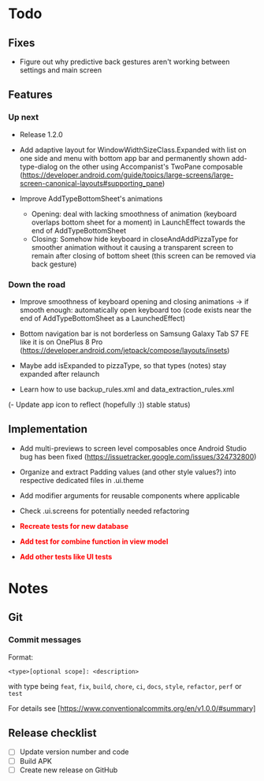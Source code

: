 <style>
  priority {
    color: red;
    font-weight: Bold;
  }
</style>

# Todo

## Fixes

- Figure out why predictive back gestures aren't working between settings and main screen

## Features

### Up next

- Release 1.2.0

- Add adaptive layout for WindowWidthSizeClass.Expanded with list on one side and 
  menu with bottom app bar and permanently shown add-type-dialog on the other
  using Accompanist's TwoPane composable
  (https://developer.android.com/guide/topics/large-screens/large-screen-canonical-layouts#supporting_pane)

- Improve AddTypeBottomSheet's animations
  - Opening: deal with lacking smoothness of animation (keyboard overlaps bottom sheet for a
    moment) in LaunchEffect towards the end of AddTypeBottomSheet
  - Closing: Somehow hide keyboard in closeAndAddPizzaType for smoother animation without it
    causing a transparent screen to remain after closing of bottom sheet (this screen can be
    removed via back gesture)

### Down the road

- Improve smoothness of keyboard opening and closing animations → if smooth enough: automatically
  open keyboard too (code exists near the end of AddTypeBottomSheet as a LaunchedEffect)

- Bottom navigation bar is not borderless on Samsung Galaxy Tab S7 FE like it is on OnePlus 8 Pro (https://developer.android.com/jetpack/compose/layouts/insets)

- Maybe add isExpanded to pizzaType, so that types (notes) stay expanded after relaunch

- Learn how to use backup_rules.xml and data_extraction_rules.xml

(- Update app icon to reflect (hopefully :)) stable status)

## Implementation

- Add multi-previews to screen level composables once Android Studio bug has been fixed 
  (https://issuetracker.google.com/issues/324732800)

- Organize and extract Padding values (and other style values?) into respective dedicated files in .ui.theme

- Add modifier arguments for reusable components where applicable

- Check .ui.screens for potentially needed refactoring

- <priority>Recreate tests for new database</priority>
- <priority>Add test for combine function in view model</priority>
- <priority>Add other tests like UI tests</priority>

# Notes

## Git

### Commit messages

Format:

```
<type>[optional scope]: <description>
```

with type being `feat`, `fix`, `build`, `chore`, `ci`, `docs`, `style`, `refactor`, `perf` or ` test`

For details see [https://www.conventionalcommits.org/en/v1.0.0/#summary]

## Release checklist

- [ ] Update version number and code
- [ ] Build APK
- [ ] Create new release on GitHub
